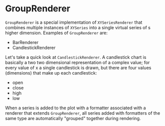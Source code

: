 # GroupRenderer
`GroupRenderer` is a special implementation of `XYSeriesRenderer` that combines multiple instances
of `XYSeries` into a single virtual series of s higher dimension.  Examples of `GroupRenderer` are:

* BarRenderer
* CandlestickRenderer

Let's take a quick look at `CandlestickRenderer`.  A candlestick chart is basically a two two dimensional 
representation of a complex value; for every value of x a single candlestick is drawn, but there are 
four values (dimensions) that make up each candlestick:

* open
* close
* high
* low

When a series is added to the plot with a formatter associated with a renderer that extends `GroupRenderer`,
all series added with formatters of the same type are automatically "grouped" together during rendering.